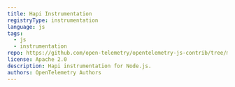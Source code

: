 ```yaml
---
title: Hapi Instrumentation
registryType: instrumentation
language: js
tags:
  - js
  - instrumentation
repo: https://github.com/open-telemetry/opentelemetry-js-contrib/tree/main/plugins/node/opentelemetry-instrumentation-hapi
license: Apache 2.0
description: Hapi instrumentation for Node.js.
authors: OpenTelemetry Authors
---
```

